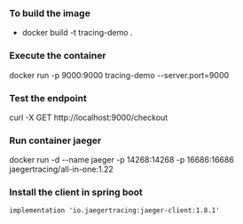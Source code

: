 ### To build the image

- docker build -t tracing-demo .

### Execute the container

docker run -p 9000:9000  tracing-demo --server.port=9000


### Test the endpoint

curl -X GET http://localhost:9000/checkout

### Run container jaeger

docker run -d --name jaeger   -p 14268:14268   -p 16686:16686   jaegertracing/all-in-one:1.22

### Install the client in spring boot

	implementation 'io.jaegertracing:jaeger-client:1.8.1'
